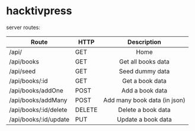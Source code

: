 # hacktivpress

server routes:

| Route                 | HTTP   |          Description         |
|-----------------------|--------|:----------------------------:|
| /api/                 | GET    | Home                         |
| /api/books            | GET    | Get all books data           |
| /api/seed             | GET    | Seed dummy data              |
| /api/books/:id        | GET    | Get a book data              |
| /api/books/addOne     | POST   | Add a book data              |
| /api/books/addMany    | POST   | Add many book data (in json) |
| /api/books/:id/delete | DELETE | Delete a book data           |
| /api/books/:id/update | PUT    | Update a book data           |
